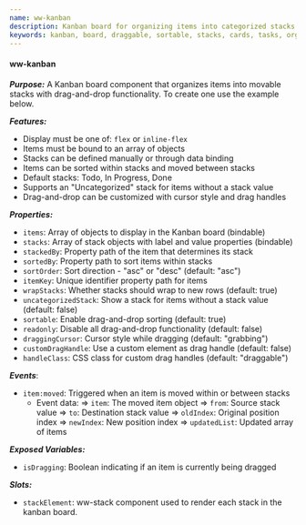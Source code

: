 ```yaml
---
name: ww-kanban
description: Kanban board for organizing items into categorized stacks with drag-and-drop functionality. This component requires the ww-stack component. Include ww-stack in the documentation if ww-kanban is required.
keywords: kanban, board, draggable, sortable, stacks, cards, tasks, organization
---
```


#### ww-kanban

***Purpose:***
A Kanban board component that organizes items into movable stacks with drag-and-drop functionality. To create one use the example below.

***Features:***
- Display must be one of: `flex` or `inline-flex`
- Items must be bound to an array of objects
- Stacks can be defined manually or through data binding
- Items can be sorted within stacks and moved between stacks
- Default stacks: Todo, In Progress, Done
- Supports an "Uncategorized" stack for items without a stack value
- Drag-and-drop can be customized with cursor style and drag handles

***Properties:***
- `items`: Array of objects to display in the Kanban board (bindable)
- `stacks`: Array of stack objects with label and value properties (bindable)
- `stackedBy`: Property path of the item that determines its stack
- `sortedBy`: Property path to sort items within stacks
- `sortOrder`: Sort direction - "asc" or "desc" (default: "asc")
- `itemKey`: Unique identifier property path for items
- `wrapStacks`: Whether stacks should wrap to new rows (default: true)
- `uncategorizedStack`: Show a stack for items without a stack value (default: false)
- `sortable`: Enable drag-and-drop sorting (default: true)
- `readonly`: Disable all drag-and-drop functionality (default: false)
- `draggingCursor`: Cursor style while dragging (default: "grabbing")
- `customDragHandle`: Use a custom element as drag handle (default: false)
- `handleClass`: CSS class for custom drag handles (default: "draggable")

***Events***:
- `item:moved`: Triggered when an item is moved within or between stacks
  - Event data:
    => `item`: The moved item object
    => `from`: Source stack value
    => `to`: Destination stack value 
    => `oldIndex`: Original position index
    => `newIndex`: New position index
    => `updatedList`: Updated array of items

***Exposed Variables:***
- `isDragging`: Boolean indicating if an item is currently being dragged

***Slots:***
- `stackElement`: ww-stack component used to render each stack in the kanban board.
